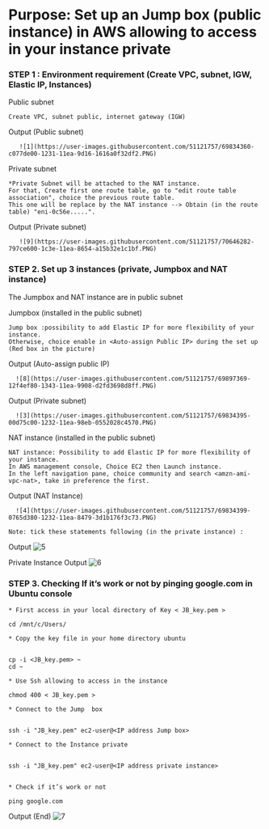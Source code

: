 
# Purpose: Set up an Jump box (public instance) in AWS allowing to access in your instance private #

### STEP 1 : Environment requirement (Create VPC, subnet, IGW, Elastic IP, Instances) ###

Public subnet
```{r}
Create VPC, subnet public, internet gateway (IGW)
```
Output (Public subnet)

       ![1](https://user-images.githubusercontent.com/51121757/69834360-c077de00-1231-11ea-9d16-1616a0f32df2.PNG)

Private subnet
```{r}
*Private Subnet will be attached to the NAT instance. 
For that, Create first one route table, go to "edit route table association", choice the previous route table. 
This one will be replace by the NAT instance --> Obtain (in the route table) "eni-0c56e.....".
```
Output (Private subnet)

       ![9](https://user-images.githubusercontent.com/51121757/70646282-797ce600-1c3e-11ea-8654-a15b32e1c1bf.PNG)

### STEP 2. Set up 3 instances (private, Jumpbox and NAT instance) ###
The Jumpbox and NAT instance are in public subnet

Jumpbox (installed in the public subnet)
```{r}
Jump box :possibility to add Elastic IP for more flexibility of your instance.
Otherwise, choice enable in <Auto-assign Public IP> during the set up (Red box in the picture)
```

Output (Auto-assign public IP)

      ![8](https://user-images.githubusercontent.com/51121757/69897369-12f4ef80-1343-11ea-9908-d2fd3698d8ff.PNG)

Output (Private subnet)

      ![3](https://user-images.githubusercontent.com/51121757/69834395-00d75c00-1232-11ea-98eb-0552028c4570.PNG)

NAT instance (installed in the public subnet)
```{r}
NAT instance: Possibility to add Elastic IP for more flexibility of your instance. 
In AWS management console, Choice EC2 then Launch instance.
In the left navigation pane, choice community and search <amzn-ami-vpc-nat>, take in preference the first.
```
Output (NAT Instance)

      ![4](https://user-images.githubusercontent.com/51121757/69834399-0765d380-1232-11ea-8479-3d1b176f3c73.PNG)

```{r}
Note: tick these statements following (in the private instance) : 
```
Output
![5](https://user-images.githubusercontent.com/51121757/69834402-0c2a8780-1232-11ea-96db-7c87a1d60b74.PNG)

Private Instance 
Output
![6](https://user-images.githubusercontent.com/51121757/69834408-1056a500-1232-11ea-8ccb-74cce9d3cbee.PNG)


### STEP 3. Checking If it’s work or not by pinging google.com in Ubuntu console ###

```{r}
* First access in your local directory of Key < JB_key.pem >

cd /mnt/c/Users/

* Copy the key file in your home directory ubuntu


cp -i <JB_key.pem> ~
cd ~

* Use Ssh allowing to access in the instance

chmod 400 < JB_key.pem >

* Connect to the Jump  box


ssh -i "JB_key.pem" ec2-user@<IP address Jump box>

* Connect to the Instance private


ssh -i "JB_key.pem" ec2-user@<IP address private instance>


* Check if it’s work or not

ping google.com

```

Output (End)
![7](https://user-images.githubusercontent.com/51121757/69834414-15b3ef80-1232-11ea-86e4-6989c31d9903.PNG)

